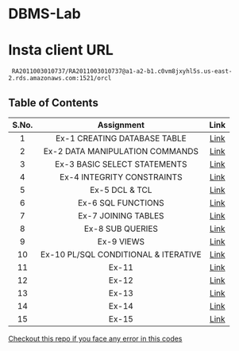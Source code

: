 # DBMS-Lab


# Insta client URL

```
 RA2011003010737/RA2011003010737@a1-a2-b1.c0vm8jxyhl5s.us-east-2.rds.amazonaws.com:1521/orcl
```

## Table of Contents

| S.No. | Assignment | Link |
| :---: | :---: | :---: |
| 1 | Ex-1 CREATING DATABASE TABLE | [Link](./Ex-1.md) |
| 2 | Ex-2 DATA MANIPULATION COMMANDS | [Link](./Ex-2.md) |
| 3 | Ex-3 BASIC SELECT STATEMENTS | [Link](./Ex-3.md) |
| 4 | Ex-4 INTEGRITY CONSTRAINTS | [Link](./Ex-4.md) |
| 5 | Ex-5 DCL & TCL | [Link](./Ex-5.md) |
| 6 | Ex-6 SQL FUNCTIONS | [Link](./Ex-6.md) |
| 7 | Ex-7 JOINING TABLES | [Link](./Ex-7.md) |
| 8 | Ex-8 SUB QUERIES | [Link](./Ex-8.md) |
| 9 | Ex-9 VIEWS | [Link](./Ex-9.md) |
| 10 | Ex-10 PL/SQL CONDITIONAL & ITERATIVE| [Link](./Ex-10.md) |
| 11 | Ex-11| [Link](./Ex-11.md) |
| 12 | Ex-12 | [Link](./Ex-12.md) |
| 13 | Ex-13 | [Link](./Ex-13.md) |
| 14 | Ex-14 | [Link](./Ex-14.md) |
| 15 | Ex-15 | [Link](./Ex-15.md) |

[Checkout this repo if you face any error in this codes](https://github.com/VikashPR/DBMS_LAB)